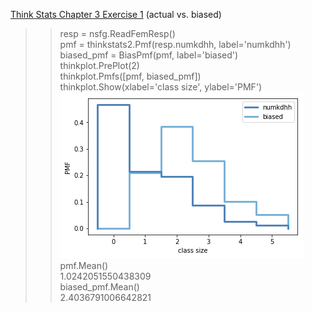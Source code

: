 [Think Stats Chapter 3 Exercise 1](http://greenteapress.com/thinkstats2/html/thinkstats2004.html#toc31) (actual vs. biased)

>> resp = nsfg.ReadFemResp()  
>> pmf = thinkstats2.Pmf(resp.numkdhh, label='numkdhh')  
>> biased_pmf = BiasPmf(pmf, label='biased')  
>> thinkplot.PrePlot(2)  
>> thinkplot.Pmfs([pmf, biased_pmf])  
>> thinkplot.Show(xlabel='class size', ylabel='PMF')  
>> <img src="img/3-1.png">  
>> pmf.Mean()  
>> 1.0242051550438309  
>> biased_pmf.Mean()  
>> 2.4036791006642821
